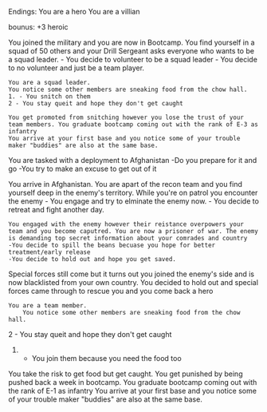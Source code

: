 Endings: 
You are a hero
You are a villian

bounus: +3 heroic



You joined the military and you are now in Bootcamp. You find yourself in a squad of 50 others and your Drill Sergeant asks everyone who wants to be a squad leader.
    - You decide to volunteer to be a squad leader
    - You decide to no volunteer and just be a team player.

    You are a squad leader.
    You notice some other members are sneaking food from the chow hall.
    1. - You snitch on them
    2 - You stay queit and hope they don't get caught

    You get promoted from snitching however you lose the trust of your team members. You graduate bootcamp coming out with the rank of E-3 as infantry
    You arrive at your first base and you notice some of your trouble maker "buddies" are also at the same base. 
You are tasked with a deployment to Afghanistan
    -Do you prepare for it and go
    -You try to make an excuse to get out of it

You arrive in Afghanistan. You are apart of the recon team and you find yourself deep in the enemy's territory. While you're on patrol you encounter the enemy
    - You engage and try to elminate the enemy now.
    - You decide to retreat and fight another day.

    You engaged with the enemy however their reistance overpowers your team and you become caputred. You are now a prisoner of war. The enemy is demanding top secret information about your comrades and country
    -You decide to spill the beans becuase you hope for better treatment/early release
    -You decide to hold out and hope you get saved.

Special forces still come but it turns out you joined the enemy's side and is now blacklisted from your own country.
    You decided to hold out and special forces came through to rescue you and you come back a hero



    You are a team member.
        You notice some other members are sneaking food from the chow hall.
  2 - You stay queit and hope they don't get caught
   1.  - You join them because you need the food too


You take the risk to get food but get caught. You get punished by being pushed back a week in bootcamp. You graduate bootcamp coming out with the rank of E-1 as infantry
    You arrive at your first base and you notice some of your trouble maker "buddies" are also at the same base. 


